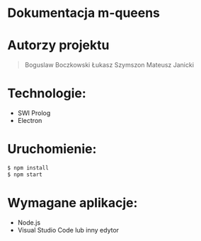 # Dokumentacja m-queens

# Autorzy projektu
> Boguslaw Boczkowski
> Łukasz Szymszon
> Mateusz Janicki

# Technologie:
- SWI Prolog
- Electron

# Uruchomienie:
```sh
$ npm install
$ npm start
```

# Wymagane aplikacje:
- Node.js
- Visual Studio Code lub inny edytor